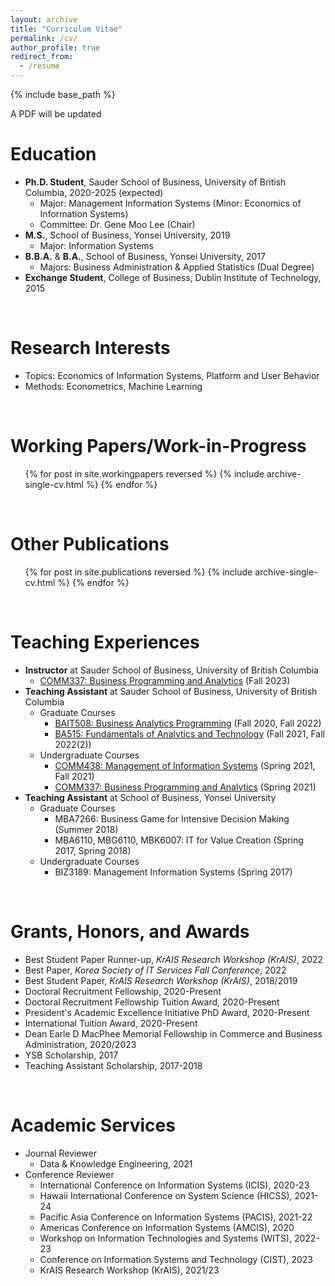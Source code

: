 ```yaml
---
layout: archive
title: "Curriculum Vitae"
permalink: /cv/
author_profile: true
redirect_from:
  - /resume
---
```


{% include base_path %}

A PDF will be updated

Education
======
* **Ph.D. Student**, Sauder School of Business, University of British Columbia, 2020-2025 (expected)
  * Major: Management Information Systems (Minor: Economics of Information Systems)
  * Committee: Dr. Gene Moo Lee (Chair) 
* **M.S.**, School of Business, Yonsei University, 2019
  * Major: Information Systems 
* **B.B.A.** & **B.A.**, School of Business, Yonsei University, 2017
  * Majors: Business Administration & Applied Statistics (Dual Degree)
* **Exchange Student**, College of Business, Dublin Institute of Technology, 2015

<br/>

Research Interests
======
* Topics: Economics of Information Systems, Platform and User Behavior 
* Methods: Econometrics, Machine Learning

<br/>

Working Papers/Work-in-Progress
======
  <ul>{% for post in site.workingpapers reversed %}
    {% include archive-single-cv.html %}
  {% endfor %}</ul>  

<br/>

Other Publications
======
  <ul>{% for post in site.publications reversed %}
    {% include archive-single-cv.html %}
  {% endfor %}</ul>  

<br/>

Teaching Experiences
======
* **Instructor** at Sauder School of Business, University of British Columbia
  * [COMM337: Business Programming and Analytics](https://jaecheol-park.github.io/teaching/COMM337) (Fall 2023)
* **Teaching Assistant** at Sauder School of Business, University of British Columbia
  * Graduate Courses
    * [BAIT508: Business Analytics Programming](https://jaecheol-park.github.io/ta/BAIT508) (Fall 2020, Fall 2022)
    * [BA515: Fundamentals of Analytics and Technology](https://jaecheol-park.github.io/ta/BA515) (Fall 2021, Fall 2022(2))
  * Undergraduate Courses
    * [COMM438: Management of Information Systems](https://jaecheol-park.github.io/ta/COMM438) (Spring 2021, Fall 2021)
    * [COMM337: Business Programming and Analytics](https://jaecheol-park.github.io/ta/COMM337) (Spring 2021)
* **Teaching Assistant** at School of Business, Yonsei University
  * Graduate Courses
    * MBA7266: Business Game for Intensive Decision Making (Summer 2018)
    * MBA6110, MBG6110, MBK6007: IT for Value Creation (Spring 2017, Spring 2018) 
  * Undergraduate Courses
    * BIZ3189: Management Information Systems (Spring 2017)

<br/>

Grants, Honors, and Awards
======
* Best Student Paper Runner-up, _KrAIS Research Workshop (KrAIS)_, 2022
* Best Paper, _Korea Society of IT Services Fall Conference_, 2022
* Best Student Paper, _KrAIS Research Workshop (KrAIS)_, 2018/2019
* Doctoral Recruitment Fellowship, 2020-Present
* Doctoral Recruitment Fellowship Tuition Award, 2020-Present
* President's Academic Excellence Initiative PhD Award, 2020-Present
* International Tuition Award, 2020-Present
* Dean Earle D MacPhee Memorial Fellowship in Commerce and Business Administration, 2020/2023
* YSB Scholarship, 2017
* Teaching Assistant Scholarship, 2017-2018

<br/>

Academic Services
======
* Journal Reviewer
  * Data & Knowledge Engineering, 2021
* Conference Reviewer
  * International Conference on Information Systems (ICIS), 2020-23
  * Hawaii International Conference on System Science (HICSS), 2021-24
  * Pacific Asia Conference on Information Systems (PACIS), 2021-22
  * Americas Conference on Information Systems (AMCIS), 2020
  * Workshop on Information Technologies and Systems (WITS), 2022-23
  * Conference on Information Systems and Technology (CIST), 2023
  * KrAIS Research Workshop (KrAIS), 2021/23

